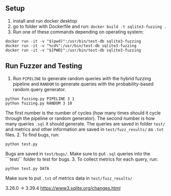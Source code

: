 
## Setup
1. install and run docker desktop
2. go to folder with Dockerfile and run:
```docker build -t sqlite3-fuzzing .```
3. Run one of these commands depending on operating system:
```
docker run -it -v "$(pwd)":/usr/bin/test-db sqlite3-fuzzing
docker run -it -v "%cd%":/usr/bin/test-db sqlite3-fuzzing
docker run -it -v "${PWD}":/usr/bin/test-db sqlite3-fuzzing
``` 

## Run Fuzzer and Testing
1. Run ```PIPELINE``` to generate random queries with the hybrid fuzzing pipeline and ```RANDOM``` to generate queries with the probability-based random query generator. 
```
python fuzzing.py PIPELINE 3 1
python fuzzing.py RANDOM 3 10
```
The first number is the number of cycles (how many times should it cycle through the pipeline or random generator). The second number is how many queries ```.sql``` it should generate. The queries are saved in folder ```test/``` and metrics and other information are saved in ```test/fuzz_results/``` as ```.txt``` files.
2. To find bugs, run:
```
python test.py
``` 
Bugs are saved in ```test/bugs/```. Make sure to put ```.sql``` queries into the ```test/`` folder to test for bugs.
3. To collect metrics for each query, run:
```
python test.py DATA
```
Make sure to put ```.txt``` of metrics data in ```test/fuzz_results/```

3.26.0 -> 3.39.4
https://www3.sqlite.org/changes.html

